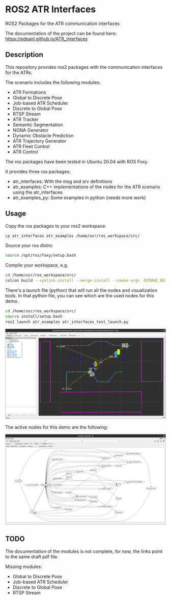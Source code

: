 # ROS2 ATR Interfaces

ROS2 Packages for the ATR communication interfaces

The documentation of the project can be found here:
<https://edeanl.github.io/ATR_Interfaces>

## Description

This repository provides ros2 packages with the communication interfaces for the ATRs.

The scenario includes the following modules:

- ATR Formations
- Global to Discrete Pose
- Job-based ATR Scheduler
- Discrete to Global Pose
- RTSP Stream
- ATR Tracker
- Semantic Segmentation
- NONA Generator
- Dynamic Obstacle Prediction
- ATR Trajectory Generator
- ATR Fleet Control
- ATR Control

The ros packages have been tested in Ubuntu 20.04 with ROS Foxy.

It provides three ros packages:

- atr_interfaces: With the msg and srv definitions
- atr_examples: C++ implementations of the nodes for the ATR scenario using the atr_interfaces
- atr_examples_py: Some examples in python (needs more work)

## Usage

Copy the ros packages to your ros2 workspace:

```bash
cp atr_interfaces atr_examples /home/usr/ros_workspace/src/
```

Source your ros distro:

```bash
source /opt/ros/foxy/setup.bash
```

Compile your workspace, e.g.

```bash
cd /home/usr/ros_workspace/src/
colcon build --symlink-install --merge-install --cmake-args -DCMAKE_BUILD_TYPE=RelWithDebInfo -DCMAKE_EXPORT_COMPILE_COMMANDS=1 -DCMAKE_CXX_STANDARD=14
```

There's a launch file (python) that will run all the nodes and visualization tools. In that python file, you can see which are the used nodes for this demo.

```bash
cd /home/usr/ros_workspace/src/
source install/setup.bash
ros2 launch atr_examples atr_interfaces_test_launch.py
```

![alt text](https://github.com/edeanl/ATR_Interfaces/blob/main/docs/Figures/atr_scenario_rviz.png "ATR scenario in Rviz")

The active nodes for this demo are the following:

![alt text](https://github.com/edeanl/ATR_Interfaces/blob/main/docs/Figures/rqt_nodes.png "ATR scenario nodes")

## TODO

The documentation of the modules is not complete, for now, the links point to the same draft pdf file.

Missing modules:

- Global to Discrete Pose
- Job-based ATR Scheduler
- Discrete to Global Pose
- RTSP Stream